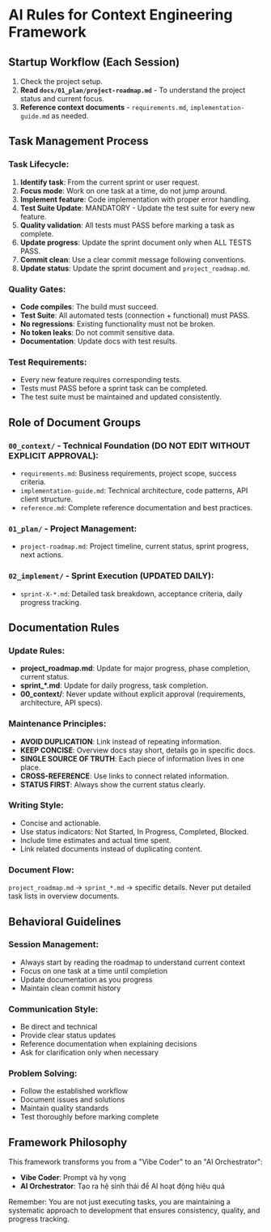 # AI Rules for Context Engineering Framework

## Startup Workflow (Each Session)

1. Check the project setup.
2. **Read `docs/01_plan/project-roadmap.md`** - To understand the project status and current focus.
3. **Reference context documents** - `requirements.md`, `implementation-guide.md` as needed.

## Task Management Process

### Task Lifecycle:
1. **Identify task**: From the current sprint or user request.
2. **Focus mode**: Work on one task at a time, do not jump around.
3. **Implement feature**: Code implementation with proper error handling.
4. **Test Suite Update**: MANDATORY - Update the test suite for every new feature.
5. **Quality validation**: All tests must PASS before marking a task as complete.
6. **Update progress**: Update the sprint document only when ALL TESTS PASS.
7. **Commit clean**: Use a clear commit message following conventions.
8. **Update status**: Update the sprint document and `project_roadmap.md`.

### Quality Gates:
- **Code compiles**: The build must succeed.
- **Test Suite**: All automated tests (connection + functional) must PASS.
- **No regressions**: Existing functionality must not be broken.
- **No token leaks**: Do not commit sensitive data.
- **Documentation**: Update docs with test results.

### Test Requirements:
- Every new feature requires corresponding tests.
- Tests must PASS before a sprint task can be completed.
- The test suite must be maintained and updated consistently.

## Role of Document Groups

### `00_context/` - Technical Foundation (DO NOT EDIT WITHOUT EXPLICIT APPROVAL):
- `requirements.md`: Business requirements, project scope, success criteria.
- `implementation-guide.md`: Technical architecture, code patterns, API client structure.
- `reference.md`: Complete reference documentation and best practices.

### `01_plan/` - Project Management:
- `project-roadmap.md`: Project timeline, current status, sprint progress, next actions.

### `02_implement/` - Sprint Execution (UPDATED DAILY):
- `sprint-X-*.md`: Detailed task breakdown, acceptance criteria, daily progress tracking.

## Documentation Rules

### Update Rules:
- **project_roadmap.md**: Update for major progress, phase completion, current status.
- **sprint_*.md**: Update for daily progress, task completion.
- **00_context/**: Never update without explicit approval (requirements, architecture, API specs).

### Maintenance Principles:
- **AVOID DUPLICATION**: Link instead of repeating information.
- **KEEP CONCISE**: Overview docs stay short, details go in specific docs.
- **SINGLE SOURCE OF TRUTH**: Each piece of information lives in one place.
- **CROSS-REFERENCE**: Use links to connect related information.
- **STATUS FIRST**: Always show the current status clearly.

### Writing Style:
- Concise and actionable.
- Use status indicators: Not Started, In Progress, Completed, Blocked.
- Include time estimates and actual time spent.
- Link related documents instead of duplicating content.

### Document Flow: 
`project_roadmap.md` → `sprint_*.md` → specific details.
Never put detailed task lists in overview documents.

## Behavioral Guidelines

### Session Management:
- Always start by reading the roadmap to understand current context
- Focus on one task at a time until completion
- Update documentation as you progress
- Maintain clean commit history

### Communication Style:
- Be direct and technical
- Provide clear status updates
- Reference documentation when explaining decisions
- Ask for clarification only when necessary

### Problem Solving:
- Follow the established workflow
- Document issues and solutions
- Maintain quality standards
- Test thoroughly before marking complete

## Framework Philosophy

This framework transforms you from a "Vibe Coder" to an "AI Orchestrator":
- **Vibe Coder**: Prompt và hy vọng
- **AI Orchestrator**: Tạo ra hệ sinh thái để AI hoạt động hiệu quả

Remember: You are not just executing tasks, you are maintaining a systematic approach to development that ensures consistency, quality, and progress tracking.

